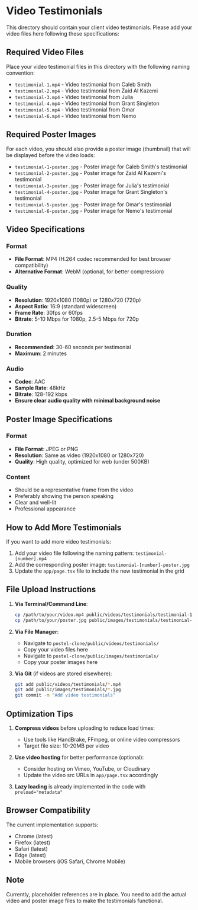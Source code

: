 # Video Testimonials

This directory should contain your client video testimonials. Please add your video files here following these specifications:

## Required Video Files

Place your video testimonial files in this directory with the following naming convention:

- `testimonial-1.mp4` - Video testimonial from Caleb Smith
- `testimonial-2.mp4` - Video testimonial from Zaid Al Kazemi
- `testimonial-3.mp4` - Video testimonial from Julia
- `testimonial-4.mp4` - Video testimonial from Grant Singleton
- `testimonial-5.mp4` - Video testimonial from Omar
- `testimonial-6.mp4` - Video testimonial from Nemo

## Required Poster Images

For each video, you should also provide a poster image (thumbnail) that will be displayed before the video loads:

- `testimonial-1-poster.jpg` - Poster image for Caleb Smith's testimonial
- `testimonial-2-poster.jpg` - Poster image for Zaid Al Kazemi's testimonial
- `testimonial-3-poster.jpg` - Poster image for Julia's testimonial
- `testimonial-4-poster.jpg` - Poster image for Grant Singleton's testimonial
- `testimonial-5-poster.jpg` - Poster image for Omar's testimonial
- `testimonial-6-poster.jpg` - Poster image for Nemo's testimonial

## Video Specifications

### Format
- **File Format**: MP4 (H.264 codec recommended for best browser compatibility)
- **Alternative Format**: WebM (optional, for better compression)

### Quality
- **Resolution**: 1920x1080 (1080p) or 1280x720 (720p)
- **Aspect Ratio**: 16:9 (standard widescreen)
- **Frame Rate**: 30fps or 60fps
- **Bitrate**: 5-10 Mbps for 1080p, 2.5-5 Mbps for 720p

### Duration
- **Recommended**: 30-60 seconds per testimonial
- **Maximum**: 2 minutes

### Audio
- **Codec**: AAC
- **Sample Rate**: 48kHz
- **Bitrate**: 128-192 kbps
- **Ensure clear audio quality with minimal background noise**

## Poster Image Specifications

### Format
- **File Format**: JPEG or PNG
- **Resolution**: Same as video (1920x1080 or 1280x720)
- **Quality**: High quality, optimized for web (under 500KB)

### Content
- Should be a representative frame from the video
- Preferably showing the person speaking
- Clear and well-lit
- Professional appearance

## How to Add More Testimonials

If you want to add more video testimonials:

1. Add your video file following the naming pattern: `testimonial-[number].mp4`
2. Add the corresponding poster image: `testimonial-[number]-poster.jpg`
3. Update the `app/page.tsx` file to include the new testimonial in the grid

## File Upload Instructions

1. **Via Terminal/Command Line**:
   ```bash
   cp /path/to/your/video.mp4 public/videos/testimonials/testimonial-1.mp4
   cp /path/to/your/poster.jpg public/images/testimonials/testimonial-1-poster.jpg
   ```

2. **Via File Manager**:
   - Navigate to `postel-clone/public/videos/testimonials/`
   - Copy your video files here
   - Navigate to `postel-clone/public/images/testimonials/`
   - Copy your poster images here

3. **Via Git** (if videos are stored elsewhere):
   ```bash
   git add public/videos/testimonials/*.mp4
   git add public/images/testimonials/*.jpg
   git commit -m "Add video testimonials"
   ```

## Optimization Tips

1. **Compress videos** before uploading to reduce load times:
   - Use tools like HandBrake, FFmpeg, or online video compressors
   - Target file size: 10-20MB per video

2. **Use video hosting** for better performance (optional):
   - Consider hosting on Vimeo, YouTube, or Cloudinary
   - Update the video src URLs in `app/page.tsx` accordingly

3. **Lazy loading** is already implemented in the code with `preload="metadata"`

## Browser Compatibility

The current implementation supports:
- Chrome (latest)
- Firefox (latest)
- Safari (latest)
- Edge (latest)
- Mobile browsers (iOS Safari, Chrome Mobile)

## Note

Currently, placeholder references are in place. You need to add the actual video and poster image files to make the testimonials functional. 